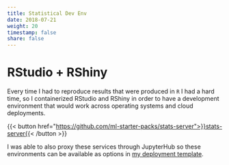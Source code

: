 ```yaml
---
title: Statistical Dev Env
date: 2018-07-21
weight: 20
timestamp: false
share: false
---
```



# RStudio + RShiny

Every time I had to reproduce results that were produced in `R` I had a hard time, so I containerized RStudio and RShiny in order to have a development environment that would work across operating systems and cloud deployments.

{{< button href="https://github.com/ml-starter-packs/stats-server">}}stats-server{{< /button >}}

I was able to also proxy these services through JupyterHub so these environments can be available as options in [my deployment template](./#containerized-jupyterhub).
